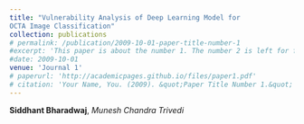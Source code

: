 ```yaml
---
title: "Vulnerability Analysis of Deep Learning Model for
OCTA Image Classification"
collection: publications
# permalink: /publication/2009-10-01-paper-title-number-1
#excerpt: 'This paper is about the number 1. The number 2 is left for future work.'
#date: 2009-10-01
venue: 'Journal 1'
# paperurl: 'http://academicpages.github.io/files/paper1.pdf'
# citation: 'Your Name, You. (2009). &quot;Paper Title Number 1.&quot; <i>Journal 1</i>. 1(1).'
---
```

**Siddhant Bharadwaj**, *Munesh Chandra Trivedi*<br><br>
<!-- 
Recommended citation: Your Name, You. (2009). "Paper Title Number 1." <i>Journal 1</i>. 1(1). -->